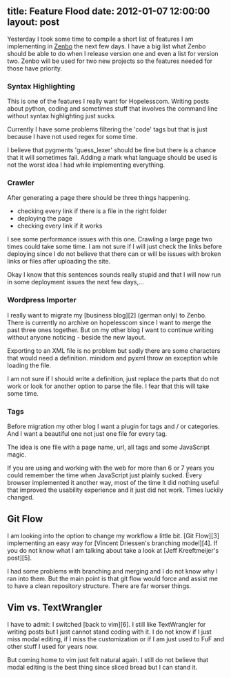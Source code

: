 title: Feature Flood
date: 2012-01-07 12:00:00
layout: post
---
Yesterday I took some time to compile a short list of features I
am implementing in [Zenbo][1] the next few days. I have a big list what
Zenbo should be able to do when I release version one and even a
list for version two. Zenbo will be used for two new projects so 
the features needed for those have priority.
<!--MORE-->

<h3>Syntax Highlighting</h3>
This is one of the features I really want for Hopelesscom. Writing
posts about python, coding and sometimes stuff that involves the
command line without syntax highlighting just sucks.

Currently I have some problems filtering the 'code' tags but that
is just because I have not used regex for some time.

I believe that pygments 'guess_lexer' should be fine but there is
a chance that it will sometimes fail. Adding a mark what language
should be used is not the worst idea I had while implementing
everything.

<h3>Crawler</h3>
After generating a page there should be three things happening.

 * checking every link if there is a file in the right folder
 * deploying the page
 * checking every link if it works

I see some performance issues with this one. Crawling a large page
two times could take some time. I am not sure if I will just check
the links before deploying since I do not believe that there can or
will be issues with broken links or files after uploading the site.

Okay I know that this sentences sounds really stupid and that I
will now run in some deployment issues the next few days,...

<h3>Wordpress Importer</h3>
I really want to migrate my [business blog][2] (german only) to 
Zenbo. There is currently no archive on hopelesscom since I want
to merge the past three ones together. But on my other blog I want
to continue writing without anyone noticing - beside the new layout.

Exporting to an XML file is no problem but sadly there are some
characters that would need a definition. minidom and pyxml throw
an exception while loading the file.

I am not sure if I should write a definition, just replace the parts
that do not work or look for another option to parse the file. I
fear that this will take some time.

<h3>Tags</h3>
Before migration my other blog I want a plugin for tags and / or
categories. And I want a beautiful one not just one file for
every tag.

The idea is one file with a page name, url, all tags and some
JavaScript magic.

If you are using and working with the web for more than 6 or 7
years you could remember the time when JavaScript just plainly sucked.
Every browser implemented it another way, most of the time it did
nothing useful that improved the usability experience and it just 
did not work. Times luckily changed.

<h2>Git Flow</h2>
I am looking into the option to change my workflow a little bit.
[Git Flow][3] implementing an easy way for [Vincent Driessen's 
branching model][4]. If you do not know what I am talking about take
a look at [Jeff Kreeftmeijer's post][5].

I had some problems with branching and merging and I do not know
why I ran into them. But the main point is that git flow would force
and assist me to have a clean repository structure. There are far 
worser things.

<h2>Vim vs. TextWrangler</h2>
I have to admit: I switched [back to vim][6]. I still like TextWrangler
for writing posts but I just cannot stand coding with it. I do not
know if I just miss modal editing, if I miss the customization or
if I am just used to FuF and other stuff I used for years now.

But coming home to vim just felt natural again. I still do not believe
that modal editing is the best thing since sliced bread but I can stand
it.

[1]: https://github.com/fallenhitokiri/Zenbo
[2]: http://www.timo-zimmermann.de
[3]: https://github.com/nvie/gitflow
[4]: http://nvie.com/posts/a-successful-git-branching-model/
[5]: http://jeffkreeftmeijer.com/2010/why-arent-you-using-git-flow/
[6]: http://www.hopelesscom.de/2011/12/18/the_holy_grail__a_programmer_s_editor.html